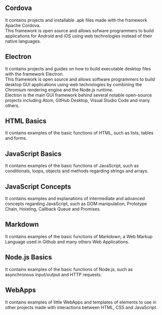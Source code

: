 ## Cordova
It contains projects and installable .apk files made with the framework Apache Cordova. <br>
This framework is open source and allows sofware programmers to build applications for Android and iOS using web technologies instead of their native languages.

## Electron
It contains projects and guides on how to build executable desktop files with the framework Electron.<br>
This framework is open source and allows software programmers to build desktop GUI applications using web technologies by combining the Chromium rendering engine and the Node.js runtime.<br>
Electron is the main GUI framework behind several notable open-source projects including Atom, GitHub Desktop, Visual Studio Code and many others.

## HTML Basics
It contains examples of the basic functions of HTML, such as lists, tables and forms.

## JavaScript Basics
It contains examples of the basic functions of JavaScript, such as conditionals, loops, objects and methods regarding strings and arrays.

## JavaScript Concepts 
It contains examples and explanations of intermediate and advanced concepts regarding JavaScript, such as DOM manipulation, Prototype Chain, Hoisting, Callback Queue and Promises.

## Markdown
It contains examples of the basic functions of Markdown, a Web Markup Language used in Github and many others Web Applications.

## Node.js Basics
It contains examples of the basic functions of Node.js, such as asynchronous input/output and HTTP requests.

## WebApps
It contains examples of little WebApps and templates of elements to use in other projects made with interactions between HTML, CSS and JavaScript.
